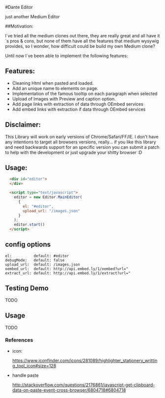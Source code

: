 #Dante Editor

just another Medium Editor

##Motivation:

I´ve tried all the medium clones out there, they are really great and all have it´s pros & cons, but none of them have all the features that medium wysywig provides, so I wonder, how difficult could be build my own Medium clone?

Until now I´ve been able to implement the following features:

## Features:

+ Cleaning Html when pasted and loaded.
+ Add an unique name to elements on page.
+ Implementation of the famous tooltip on each paragraph when selected
+ Upload of Images with Preview and caption option.
+ Add page links with extraction of data through OEmbed services
+ Add embed links with extraction if data through OEmbed services

## Disclaimer:

This Library will work on early versions of Chrome/Safari/FF/IE.
I don't have any intentions to target all browsers versions, really... if you like this library and need backwards support for an specific version you can submit a patch to help with the development or just upgrade your shitty browser :D

## Usage:

```html
  <div id="editor">
  </div>

  <script type="text/javascript">
    editor = new Editor.MainEditor(
      {
        el: "#editor",
        upload_url: "/images.json"
      }
    );
    editor.start()
  </script>

```

## config options

    el:          default: #editor
    debugMode:   default: false
    upload_url:  default: /images.json
    oembed_url:  default: http://api.embed.ly/1/oembed?url="
    extract_url: default: http://api.embed.ly/1/extract?url="


## Testing Demo

  TODO

## Usage

  TODO

### References

+ icon:

  https://www.iconfinder.com/icons/281089/highlighter_stationery_writting_tool_icon#size=128


+ handle paste

  http://stackoverflow.com/questions/2176861/javascript-get-clipboard-data-on-paste-event-cross-browser/6804718#6804718